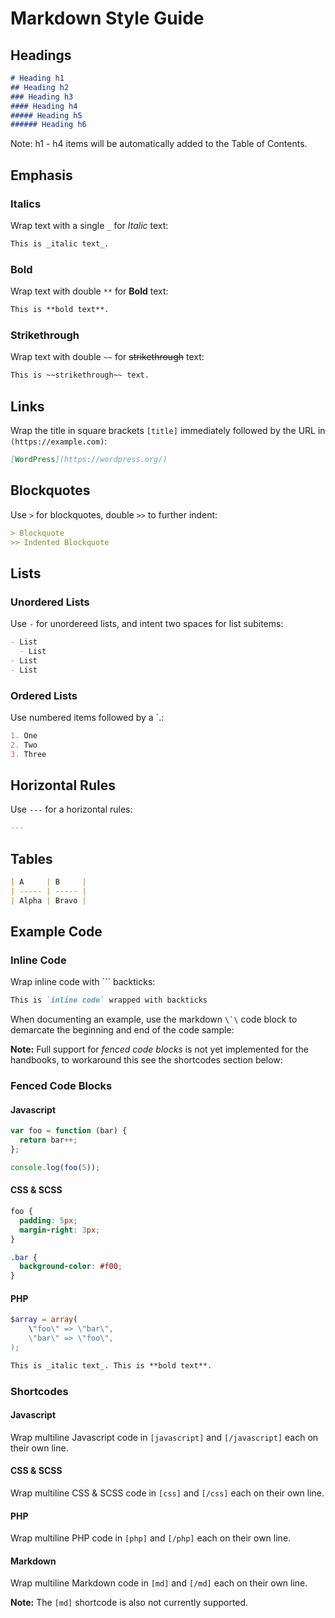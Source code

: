 # Markdown Style Guide

## Headings

```md
# Heading h1
## Heading h2
### Heading h3
#### Heading h4
##### Heading h5
###### Heading h6
```
Note: h1 - h4 items will be automatically added to the Table of Contents.

## Emphasis

### Italics

Wrap text with a single `_` for _Italic_ text:

```md
This is _italic text_.
```

### Bold
Wrap text with double `**` for **Bold** text:

```md
This is **bold text**.
```

### Strikethrough
Wrap text with double `~~` for ~~strikethrough~~ text:

```md
This is ~~strikethrough~~ text.
```

## Links

Wrap the title in square brackets `[title]` immediately followed by the URL in `(https://example.com)`:

```md
[WordPress](https://wordpress.org/)
```

## Blockquotes

Use `>` for blockquotes, double `>>` to further indent:

```md
> Blockquote
>> Indented Blockquote
```

## Lists

### Unordered Lists

Use `-` for unordereed lists, and intent two spaces for list subitems:

```md
- List
  - List
- List
- List
```

### Ordered Lists

Use numbered items followed by a `.:

```md
1. One
2. Two
3. Three
```

## Horizontal Rules

Use `---` for a horizontal rules:
```md
---
```

## Tables

```md
| A     | B     |
| ----- | ----- |
| Alpha | Bravo |
```

## Example Code

### Inline Code

Wrap inline code with `\`` backticks:
```md
This is `inline code` wrapped with backticks
```

When documenting an example, use the markdown ``\`\`` code block to demarcate the beginning and end of the code sample:

**Note:** Full support for _fenced code blocks_ is not yet implemented for the handbooks, to workaround this see the shortcodes section below:

### Fenced Code Blocks

#### Javascript
```js
var foo = function (bar) {
  return bar++;
};

console.log(foo(5));
```

#### CSS & SCSS
```css
foo {
  padding: 5px;
  margin-right: 3px;
}

.bar {
  background-color: #f00;
}
```

#### PHP
```php
$array = array(
    \"foo\" => \"bar\",
    \"bar\" => \"foo\",
);
```

```md
This is _italic text_. This is **bold text**.
```

### Shortcodes

#### Javascript
Wrap multiline Javascript code in <code>[</code><code>javascript</code><code>]</code> and <code>[/javascript]</code> each on their own line.

#### CSS & SCSS
Wrap multiline CSS & SCSS code in <code>[</code><code>css</code><code>]</code> and <code>[/css]</code> each on their own line.

#### PHP
Wrap multiline PHP code in <code>[</code><code>php</code><code>]</code> and <code>[/php]</code> each on their own line.

#### Markdown
Wrap multiline Markdown code in <code>[</code><code>md</code><code>]</code> and <code>[/md]</code> each on their own line.

**Note:** The <code>[md]</code> shortcode is also not currently supported.
